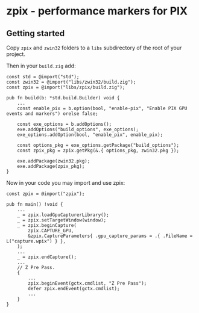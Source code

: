# zpix - performance markers for PIX

## Getting started

Copy `zpix` and `zwin32` folders to a `libs` subdirectory of the root of your project.

Then in your `build.zig` add:

```zig
const std = @import("std");
const zwin32 = @import("libs/zwin32/build.zig");
const zpix = @import("libs/zpix/build.zig");

pub fn build(b: *std.build.Builder) void {
    ...
    const enable_pix = b.option(bool, "enable-pix", "Enable PIX GPU events and markers") orelse false;

    const exe_options = b.addOptions();
    exe.addOptions("build_options", exe_options);
    exe_options.addOption(bool, "enable_pix", enable_pix);

    const options_pkg = exe_options.getPackage("build_options");
    const zpix_pkg = zpix.getPkg(&.{ options_pkg, zwin32.pkg });

    exe.addPackage(zwin32.pkg);
    exe.addPackage(zpix_pkg);
}
```

Now in your code you may import and use zpix:

```zig
const zpix = @import("zpix");

pub fn main() !void {
    ...
    _ = zpix.loadGpuCapturerLibrary();
    _ = zpix.setTargetWindow(window);
    _ = zpix.beginCapture(
        zpix.CAPTURE_GPU,
        &zpix.CaptureParameters{ .gpu_capture_params = .{ .FileName = L("capture.wpix") } },
    );
    ...
    _ = zpix.endCapture();
    ...
    // Z Pre Pass.
    {
        ...
        zpix.beginEvent(gctx.cmdlist, "Z Pre Pass");
        defer zpix.endEvent(gctx.cmdlist);
        ...
    }
}
```
